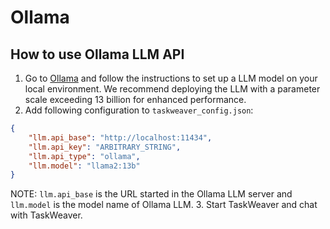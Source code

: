 # Ollama

## How to use Ollama LLM API

1. Go to [Ollama](https://github.com/jmorganca/ollama) and follow the instructions to set up a LLM model on your local environment.
We recommend deploying the LLM with a parameter scale exceeding 13 billion for enhanced performance.
2. Add following configuration to `taskweaver_config.json`:
```json
{
    "llm.api_base": "http://localhost:11434",
    "llm.api_key": "ARBITRARY_STRING",
    "llm.api_type": "ollama",
    "llm.model": "llama2:13b"
}
```
NOTE: `llm.api_base` is the URL started in the Ollama LLM server and `llm.model` is the model name of Ollama LLM. 
3. Start TaskWeaver and chat with TaskWeaver.